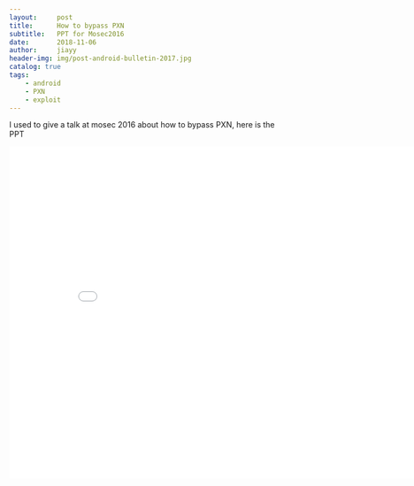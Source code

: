 ```yaml
---
layout:     post
title:      How to bypass PXN
subtitle:   PPT for Mosec2016
date:       2018-11-06
author:     jiayy
header-img: img/post-android-bulletin-2017.jpg
catalog: true
tags:
    - android
    - PXN 
    - exploit
---
```


I used to give a talk at mosec 2016 about how to bypass PXN, here is the PPT

<center><embed src="./bypass-pxn.pdf" width="850" height="600"></center>
